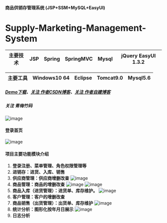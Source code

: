 
#### 商品供销存管理系统 (JSP+SSM+MySQL+EasyUI)
# Supply-Marketing-Management-System

主要技术|JSP |Spring |SpringMVC |Mysql |jQuery EasyUI 1.3.2 |
---|---|---|---|---|---

主要工具|Windows10 64 |Eclipse |Tomcat9.0 |Mysql5.6
---|---|---|---|---


##### [Demo下载](https://github.com/michaelwuyu/Supply-Marketing-Management-System)、[关注 作者CSDN博客](https://blog.csdn.net/weixin_43258908)、[关注 作者自建博客](https://wuyu.mobi/)

##### 关注 青梅竹码
![image](https://github.com/michaelwuyu/Supply-Marketing-Management-System/blob/master/images/66.jpg)

#### 登录首页

![image](https://github.com/michaelwuyu/Supply-Marketing-Management-System/blob/master/images/2.png)


#### 项目主要功能模块介绍
1. **登录注册、菜单管理、角色权限管理等**
2. **进销存：进货、入库、销售**
3. **供应商管理：供应商增删改查**
![image](https://github.com/michaelwuyu/Supply-Marketing-Management-System/blob/master/images/5.png)
4. **商品管理：商品的增删改查**
![image](https://github.com/michaelwuyu/Supply-Marketing-Management-System/blob/master/images/8.png)
![image](https://github.com/michaelwuyu/Supply-Marketing-Management-System/blob/master/images/10.png)
5. **商品入库（进货管理）：进货单、库存维护。**
![image](https://github.com/michaelwuyu/Supply-Marketing-Management-System/blob/master/images/11.png)
6. **客户管理：客户的增删改查**
7. **商品销售（出货管理）：出货单、库存维护**
![image](https://github.com/michaelwuyu/Supply-Marketing-Management-System/blob/master/images/17.png)
8. **统计分析：图形化按年月日展示**
![image](https://github.com/michaelwuyu/Supply-Marketing-Management-System/blob/master/images/18.png)
9. **日志分析**



